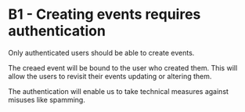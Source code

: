 # B1 - Creating events requires authentication

Only authenticated users should be able to create events.

The creaed event will be bound to the user who created them. This will allow the users to
revisit their events updating or altering them.

The authentication will enable us to take technical measures against misuses like spamming.
